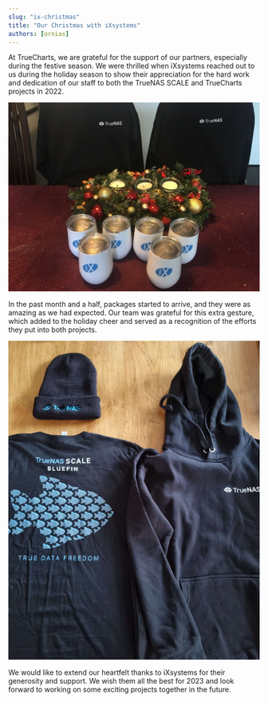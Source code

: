 ```yaml
---
slug: "ix-christmas"
title: "Our Christmas with iXsystems"
authors: [ornias]
---
```

At TrueCharts, we are grateful for the support of our partners, especially during the festive season. We were thrilled when iXsystems reached out to us during the holiday season to show their appreciation for the hard work and dedication of our staff to both the TrueNAS SCALE and TrueCharts projects in 2022.

![iX Merch image 1](img/1.jpeg)

In the past month and a half, packages started to arrive, and they were as amazing as we had expected. Our team was grateful for this extra gesture, which added to the holiday cheer and served as a recognition of the efforts they put into both projects.

![iX Merch image 1](img/2.jpg)

We would like to extend our heartfelt thanks to iXsystems for their generosity and support. We wish them all the best for 2023 and look forward to working on some exciting projects together in the future.

